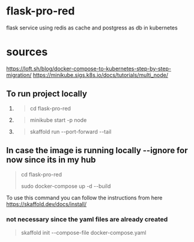 # flask-pro-red
flask service using redis as cache and postgress as db in kubernetes

# sources
https://loft.sh/blog/docker-compose-to-kubernetes-step-by-step-migration/
https://minikube.sigs.k8s.io/docs/tutorials/multi_node/


## To run project locally 

1) > cd flask-pro-red
2) > minikube start -p node
3) > skaffold run --port-forward --tail


## In case the image is running locally --ignore for now since its in my hub
> cd flask-pro-red
>  
> sudo docker-compose up -d --build


To use this command you can follow the instructions from here
https://skaffold.dev/docs/install/

### not necessary since the yaml files are already created 
>skaffold init --compose-file docker-compose.yaml


